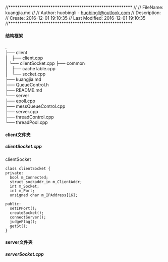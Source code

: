 
//********************************************************
//
//       FileName:      kuangjia.md
//
//       Author:  huobingli - huobingli@outlook.com
//       Description:    
//       Create: 2016-12-01  19:10:35
//       Last Modified: 2016-12-01 19:10:35
//********************************************************

#### 结构框架

.   
├── client   
│   ├── client.cpp   
│   └── clientSocket.cpp
├── common   
│   ├── cacheTable.cpp   
│   └── socket.cpp   
├── kuangjia.md   
├── QueueControl.h    
├── README.md   
└── server   
    ├── epoll.cpp   
    ├── messQueueControl.cpp   
    ├── server.cpp   
    ├── threadControl.cpp   
    └── threadPool.cpp   

#### client文件夹   
##### clientSocket.cpp   

clientSocket
```
class clientSocket {
private:
  bool m_Connected;
  struct sockaddr_in m_ClientAddr;
  int m_Socket;
  int m_Port;
  unsigned char m_IPAddress[16];

public:
  setIPPort();
  createSocket();
  connectServer();
  judgeFlag();
  getSt();
}
```


#### server文件夹
##### serverSocket.cpp
